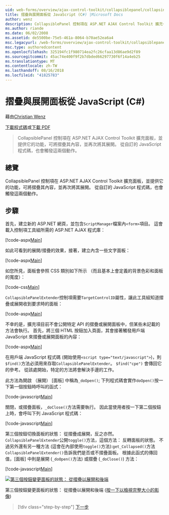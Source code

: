 ```yaml
---
uid: web-forms/overview/ajax-control-toolkit/collapsiblepanel/collapsing-and-expanding-a-panel-from-javascript-cs
title: 摺疊與展開面板從 JavaScript (C#) |Microsoft Docs
author: wenz
description: CollapsiblePanel 控制項在 ASP.NET AJAX Control Toolkit 擴充一個面板，並提供它摺疊其內容，並將其展開的能力...
ms.author: riande
ms.date: 06/02/2008
ms.assetid: de5500be-75e5-461a-8064-b70ae52ea6a4
msc.legacyurl: /web-forms/overview/ajax-control-toolkit/collapsiblepanel/collapsing-and-expanding-a-panel-from-javascript-cs
msc.type: authoredcontent
ms.openlocfilehash: 325194fc1f980714ea2fc26cfaa13d86ae9d2f89
ms.sourcegitcommit: 45ac74e400f9f2b7dbded66297730f6f14a4eb25
ms.translationtype: MT
ms.contentlocale: zh-TW
ms.lasthandoff: 08/16/2018
ms.locfileid: "41825783"
---
```

<a name="collapsing-and-expanding-a-panel-from-javascript-c"></a>摺疊與展開面板從 JavaScript (C#)
====================
藉由[Christian Wenz](https://github.com/wenz)

[下載程式碼](http://download.microsoft.com/download/8/a/a/8aab3c3e-de6f-463f-805c-5fda567eef6e/CollapsiblePanel1.cs.zip)或[下載 PDF](http://download.microsoft.com/download/b/6/a/b6ae89ee-df69-4c87-9bfb-ad1eb2b23373/collapsiblepanel1CS.pdf)

> CollapsiblePanel 控制項在 ASP.NET AJAX Control Toolkit 擴充面板，並提供它的功能，可將摺疊其內容，並再次將其展開。 從自訂的 JavaScript 程式碼，也會觸發這兩個動作。


## <a name="overview"></a>總覽

CollapsiblePanel 控制項在 ASP.NET AJAX Control Toolkit 擴充面板，並提供它的功能，可將摺疊其內容，並再次將其展開。 從自訂的 JavaScript 程式碼，也會觸發這兩個動作。

## <a name="steps"></a>步驟

首先，建立新的 ASP.NET 網頁，並包含`ScriptManager`檔案內`<form>`項目。 這會載入控制項工具組所需的 ASP.NET AJAX 程式庫：

[!code-aspx[Main](collapsing-and-expanding-a-panel-from-javascript-cs/samples/sample1.aspx)]

如此可看到的展開/摺疊的效果，接著，建立內含一些文字面板：

[!code-aspx[Main](collapsing-and-expanding-a-panel-from-javascript-cs/samples/sample2.aspx)]

如您所見，面板會參照 CSS 類別如下所示 （而且基本上會定義的背景色彩和面板的寬度）：

[!code-css[Main](collapsing-and-expanding-a-panel-from-javascript-cs/samples/sample3.css)]

`CollapsiblePanelExtender`控制項需要`TargetControlID`屬性，讓此工具組知道摺疊或展開收到要求時的面板：

[!code-aspx[Main](collapsing-and-expanding-a-panel-from-javascript-cs/samples/sample4.aspx)]

不幸的是，擴充項目前不會公開特定 API 的摺疊或展開面板中，但某些未記載的方法會執行。 首先，將三個 HTML 按鈕加入頁面，其會接著觸發用戶端 JavaScript 來摺疊或展開面板的內容：

[!code-aspx[Main](collapsing-and-expanding-a-panel-from-javascript-cs/samples/sample5.aspx)]

在用戶端 JavaScript 程式碼 (開始使用`<script type="text/javascript">`)，則`$find()`方法必須用來存取`CollapsiblePanelExtender`。 `$find("cpe")` 會傳回它的參考。 從該處開始，特定的方法將會解決手邊的工作。

此方法為開啟 （展開） [面板] 中稱為`_doOpen()`; 下列程式碼會實作`doOpen()`按一下第一個按鈕時呼叫的函式：

[!code-javascript[Main](collapsing-and-expanding-a-panel-from-javascript-cs/samples/sample6.js)]

關閉，或摺疊面板，`_doClose()`方法需要執行。 因此當使用者按一下第二個按鈕上時，會呼叫下列 JavaScript 程式碼：

[!code-javascript[Main](collapsing-and-expanding-a-panel-from-javascript-cs/samples/sample7.js)]

第三個按鈕切換面板的狀態： 從摺疊成展開，反之亦然。 `CollapsiblePanelExtender`公開`toggle()`方法，這個方法： 反轉面板的狀態。 不過另外還有另一種方法 (這會在內部使用`toggle()`方法):`get_Collapsed()`方法`CollapsiblePanelExtender()`告訴我們是否或不摺疊面板。 根據此函式的傳回值，[面板] 中則是展開 (`_doOpen()`方法) 或摺疊 (`_doClose()`) 方法：

[!code-javascript[Main](collapsing-and-expanding-a-panel-from-javascript-cs/samples/sample8.js)]


[![第三個按鈕變更面板的狀態： 從摺疊以展開和後端](collapsing-and-expanding-a-panel-from-javascript-cs/_static/image2.png)](collapsing-and-expanding-a-panel-from-javascript-cs/_static/image1.png)

第三個按鈕變更面板的狀態： 從摺疊以展開和後端 ([按一下以檢視完整大小的影像](collapsing-and-expanding-a-panel-from-javascript-cs/_static/image3.png))

> [!div class="step-by-step"]
> [下一步](collapsing-and-expanding-a-panel-from-javascript-vb.md)
